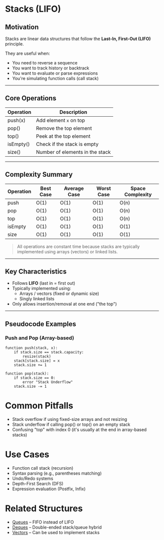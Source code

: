 # Stacks (LIFO)

## Motivation

Stacks are linear data structures that follow the **Last-In, First-Out (LIFO)** principle.

They are useful when:
- You need to reverse a sequence
- You want to track history or backtrack
- You want to evaluate or parse expressions
- You're simulating function calls (call stack)

---

## Core Operations

| Operation   | Description                       |
|-------------|-----------------------------------|
| push(x)     | Add element `x` on top            |
| pop()       | Remove the top element            |
| top()       | Peek at the top element           |
| isEmpty()   | Check if the stack is empty       |
| size()      | Number of elements in the stack   |

---

## Complexity Summary

| Operation | Best Case | Average Case | Worst Case  | Space Complexity  |
|-----------|-----------|--------------|-------------|-------------------|
| push      | O(1)      | O(1)         | O(1)        | O(n)              |
| pop       | O(1)      | O(1)         | O(1)        | O(n)              |
| top       | O(1)      | O(1)         | O(1)        | O(n)              |
| isEmpty   | O(1)      | O(1)         | O(1)        | O(1)              |
| size      | O(1)      | O(1)         | O(1)        | O(1)              |

> All operations are constant time because stacks are typically implemented using arrays (vectors) or linked lists.

---

## Key Characteristics

- Follows **LIFO** (last in = first out)
- Typically implemented using:
  - Arrays / vectors (fixed or dynamic size)
  - Singly linked lists
- Only allows insertion/removal at one end ("the top")

---

## Pseudocode Examples

### Push and Pop (Array-based)

```pseudo
function push(stack, x):
    if stack.size == stack.capacity:
        resize(stack)
    stack[stack.size] = x
    stack.size += 1

function pop(stack):
    if stack.size == 0:
        error "Stack Underflow"
    stack.size -= 1
```

# Common Pitfalls
- Stack overflow if using fixed-size arrays and not resizing
- Stack underflow if calling pop() or top() on an empty stack
- Confusing "top" with index 0 (it's usually at the end in array-based stacks)

# Use Cases
- Function call stack (recursion)
- Syntax parsing (e.g., parentheses matching)
- Undo/Redo systems
- Depth-First Search (DFS)
- Expression evaluation (Postfix, Infix)

# Related Structures
- [Queues](./04_Queues.md) – FIFO instead of LIFO
- [Deques](./04_Queues.md) – Double-ended stack/queue hybrid
- [Vectors](./02_Vectors.md) – Can be used to implement stacks
